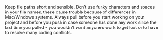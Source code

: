 Keep file paths short and sensible.
Don’t use funky characters and spaces in your file names, these cause trouble because of differences in Mac/Windows systems.
Always pull before you start working on your project and before you push in case someone has done any work since the last time you pulled - you wouldn’t want anyone’s work to get lost or to have to resolve many coding conflicts.
